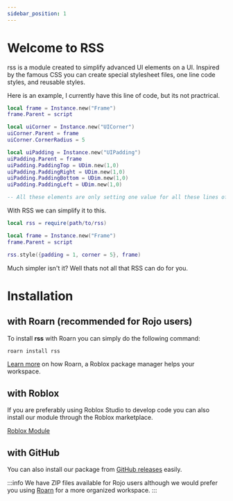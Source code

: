 ```yaml
---
sidebar_position: 1
---
```


# Welcome to RSS

rss is a module created to simplify advanced UI elements on a UI. Inspired by the famous CSS you can create special stylesheet files, one line code styles, and reusable styles.

Here is an example, I currently have this line of code, but its not practrical.

```lua
local frame = Instance.new("Frame")
frame.Parent = script

local uiCorner = Instance.new("UICorner")
uiCorner.Parent = frame
uiCorner.CornerRadius = 5

local uiPadding = Instance.new("UIPadding")
uiPadding.Parent = frame
uiPadding.PaddingTop = UDim.new(1,0)
uiPadding.PaddingRight = UDim.new(1,0)
uiPadding.PaddingBottom = UDim.new(1,0)
uiPadding.PaddingLeft = UDim.new(1,0)

-- All these elements are only setting one value for all these lines of code, yuck!
```

With RSS we can simplify it to this.

```lua
local rss = require(path/to/rss)

local frame = Instance.new("Frame")
frame.Parent = script

rss.style({padding = 1, corner = 5}, frame)
```

Much simpler isn't it? Well thats not all that RSS can do for you.

# Installation

## with Roarn (recommended for Rojo users)

To install **rss** with Roarn you can simply do the following command:

```bash
roarn install rss
```

[Learn more](https://docs.roarn.space/) on how Roarn, a Roblox package manager helps your workspace.

## with Roblox

If you are preferably using Roblox Studio to develop code you can also install our module through the Roblox marketplace.

[Roblox Module](https://www.roblox.com/library/8145888425/rss)

## with GitHub

You can also install our package from [GitHub releases](https://github.com/imacodr/rss/releases) easily.

:::info
We have ZIP files available for Rojo users although we would prefer you using [Roarn](https://docs.roarn.space/) for a more organized workspace.
:::
